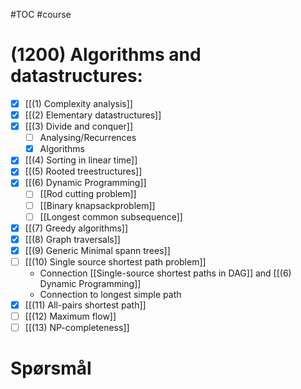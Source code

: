 #TOC
#course
# (1200) Algorithms and datastructures:
- [x] [[(1) Complexity analysis]]
- [x] [[(2) Elementary datastructures]]
- [x] [[(3) Divide and conquer]]
	- [ ] Analysing/Recurrences
	- [x] Algorithms
- [x] [[(4) Sorting in linear time]]
- [x] [[(5) Rooted treestructures]]
- [x] [[(6) Dynamic Programming]]
	- [ ] [[Rod cutting problem]]
	- [ ] [[Binary knapsackproblem]]
	- [ ] [[Longest common subsequence]]
- [x] [[(7) Greedy algorithms]]
- [X] [[(8) Graph traversals]]
- [x] [[(9) Generic Minimal spann trees]]
- [ ] [[(10) Single source shortest path problem]]
	- Connection [[Single-source shortest paths in DAG]] and [[(6) Dynamic Programming]]
	- Connection to longest simple path
- [x] [[(11) All-pairs shortest path]]
- [ ] [[(12) Maximum flow]]
- [ ] [[(13) NP-completeness]]

# Spørsmål



